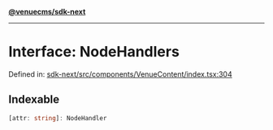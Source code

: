 [**@venuecms/sdk-next**](../Index.md)

***

# Interface: NodeHandlers

Defined in: [sdk-next/src/components/VenueContent/index.tsx:304](https://github.com/venuecms/sdk/blob/fbf02bcc9fd4a34da75d81536c54bdc995edf6c4/packages/sdk-next/src/components/VenueContent/index.tsx#L304)

## Indexable

```ts
[attr: string]: NodeHandler
```
